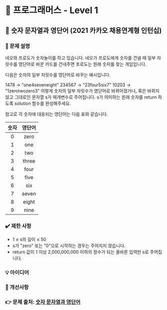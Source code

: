 # 🔔 프로그래머스 - Level 1
## 📑 숫자 문자열과 영단어 (2021 카카오 채용연계형 인턴십)
### 📌 문제 설명
네오와 프로도가 숫자놀이를 하고 있습니다. 네오가 프로도에게 숫자를 건넬 때 일부 자릿수를 영단어로 바꾼 카드를 건네주면 프로도는 원래 숫자를 찾는 게임입니다.

다음은 숫자의 일부 자릿수를 영단어로 바꾸는 예시입니다.

1478 → "one4seveneight"
234567 → "23four5six7"
10203 → "1zerotwozero3"
이렇게 숫자의 일부 자릿수가 영단어로 바뀌어졌거나, 혹은 바뀌지 않고 그대로인 문자열 s가 매개변수로 주어집니다. s가 의미하는 원래 숫자를 return 하도록 solution 함수를 완성해주세요.

참고로 각 숫자에 대응되는 영단어는 다음 표와 같습니다.

|숫자|	영단어|
| :---: | :---: |
|0|	zero|
|1|	one|
|2|	two|
|3|	three|
|4|	four|
|5|	five|
|6|	six|
|7|	seven|
|8|	eight|
|9|	nine|

### ✔️ 제한 사항
- 1 ≤ s의 길이 ≤ 50
- s가 "zero" 또는 "0"으로 시작하는 경우는 주어지지 않습니다.
- return 값이 1 이상 2,000,000,000 이하의 정수가 되는 올바른 입력만 s로 주어집니다.

### 💡 아이디어

### 💬 개선사항

### 👉 문제 출처: [숫자 문자열과 영단어](https://programmers.co.kr/learn/courses/30/lessons/81301)



